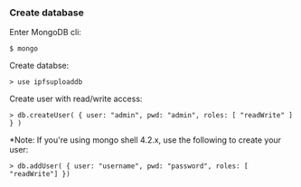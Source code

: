 ### Create database

Enter MongoDB cli:

    $ mongo

Create databse:

    > use ipfsuploaddb

Create user with read/write access:

    > db.createUser( { user: "admin", pwd: "admin", roles: [ "readWrite" ] } )

*Note: If you're using mongo shell 4.2.x, use the following to create your user:

    > db.addUser( { user: "username", pwd: "password", roles: [ "readWrite"] })
